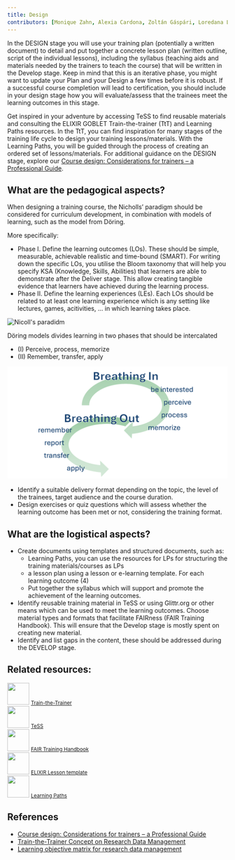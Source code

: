 ```yaml
---
title: Design
contributors: [Monique Zahn, Alexia Cardona, Zoltán Gáspári, Loredana Le Pera, Zoi Litou, Jeanne Wilbrandt, Celia Van Gelder, Bruna Piereck, Alexander Botzki, Elin Kronander]
---
```


In the DESIGN stage you will use your training plan (potentially a written document) to detail and put together a concrete lesson plan (written outline, script of the individual lessons), including the syllabus (teaching aids and materials needed by the trainers to teach the course) that will be written in the Develop stage. Keep in mind that this is an iterative phase, you might want to update your Plan and your Design a few times before it is robust. If a successful course completion will lead to certification, you should include in your design stage how you will evaluate/assess that the trainees meet the learning outcomes in this stage.

Get inspired in your adventure by accessing TeSS to find reusable materials and consulting the ELIXIR GOBLET Train-the-trainer (TtT) and Learning Paths resources. In the TtT, you can find inspiration for many stages of the training life cycle to design your training lessons/materials. With the Learning Paths, you will be guided through the process of creating an ordered set of lessons/materials. For additional guidance on the DESIGN stage, explore our [Course design: Considerations for trainers – a Professional Guide](https://f1000research.com/documents/9-1377).

## What are the pedagogical aspects?

When designing a training course, the Nicholls’ paradigm should be considered for curriculum development, in combination with models of learning, such as the model from Döring.  

More specifically:
- Phase I. Define the learning outcomes (LOs). These should be simple, measurable, achievable realistic and time-bound (SMART). For writing down the specific LOs, you utilise the Bloom taxonomy that will help you specify KSA (Knowledge, Skills, Abilities) that learners are able to demonstrate after the Deliver stage. This allow creating tangible evidence that learners have achieved during the learning process.
- Phase II. Define the learning experiences (LEs). Each LOs should be related to at least one learning experience which is any setting like lectures, games, acitivities, ... in which learning takes place. 

![Nicoll's paradidm](assets/img/screenshots/allegra-via-f1000.png)

Döring models divides learning in two phases that should be intercalated
- (I) Perceive, process, memorize
- (II) Remember, transfer, apply

![Doering Learning models](assets/img/screenshots/breath-in-breath-out.png)

* Identify a suitable delivery format depending on the topic, the level of the trainees, target audience and the course duration.
* Design exercises or quiz questions which will assess whether the learning outcome has been met or not, considering the training format.

## What are the logistical aspects?

- Create documents using templates and structured documents, such as:
   - Learning Paths, you can use the resources for LPs for structuring the training materials/courses as LPs
   - a lesson plan using a lesson or e-learning template. For each learning outcome (4)
   - Put together the syllabus which will support and promote the achievement of the learning outcomes. 
- Identify reusable training material in TeSS or using Glittr.org or other means which can be used to meet the learning outcomes. Choose material types and formats that facilitate FAIRness (FAIR Training Handbook). This will ensure that the Develop stage is mostly spent on creating new material.
- Identify and list gaps in the content, these should be addressed during the DEVELOP stage.

## Related resources: 

<div class="row mb-2 py-5">
    <div class="col-3 text-center mb-1">
        <img src="assets/img/icons/resource_icon.svg" class="resource-icon mb-2" style="width: 50px; height: 50px;">
        <a class="btn btn-resource d-block py-2 rounded-pill btn-sm" href="train-the-trainer">
            <small>Train-the-Trainer</small>
        </a> 
    </div>
    <div class="col-3 text-center mb-1">
        <img src="assets/img/icons/resource_icon.svg" class="resource-icon mb-2" style="width: 50px; height: 50px;">
        <a class="btn btn-resource d-block py-2 rounded-pill btn-sm" href="tess">
            <small>TeSS</small>
        </a> 
    </div>
    <div class="col-3 text-center mb-1">
        <img src="assets/img/icons/resource_icon.svg" class="resource-icon mb-2" style="width: 50px; height: 50px;">
        <a class="btn btn-resource d-block py-2 rounded-pill btn-sm" href="fair-training-handbook">
            <small>FAIR Training Handbook</small>
        </a> 
    </div>
    <div class="col-3 text-center mb-1">
        <img src="assets/img/icons/resource_icon.svg" class="resource-icon mb-2" style="width: 50px; height: 50px;">
        <a class="btn btn-resource d-block py-2 rounded-pill btn-sm" href="elixir-lesson-template">
            <small>ELIXIR Lesson template</small>
        </a> 
    </div>
    <div class="col-3 text-center mb-1">
        <img src="assets/img/icons/resource_icon.svg" class="resource-icon mb-2" style="width: 50px; height: 50px;">
        <a class="btn btn-resource d-block py-2 rounded-pill btn-sm" href="learning-paths">
            <small>Learning Paths</small>
        </a> 
    </div>
</div>

## References	
- [Course design: Considerations for trainers – a Professional Guide](https://f1000research.com/documents/9-1377)
- [Train-the-Trainer Concept on Research Data Management](https://doi.org/10.5281/zenodo.13927613) 
- [Learning objective matrix for research data management](https://doi.org/10.5281/zenodo.7034477) 



